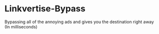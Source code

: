 # Linkvertise-Bypass
Bypassing all of the annoying ads and gives you the destination right away (In milliseconds)

